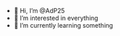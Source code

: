 - 👋 Hi, I’m @AdP25
- 👀 I’m interested in everything
- 🌱 I’m currently learning something

<!---
AdP25/AdP25 is a ✨ special ✨ repository because its `README.md` (this file) appears on your GitHub profile.
You can click the Preview link to take a look at your changes.
--->
